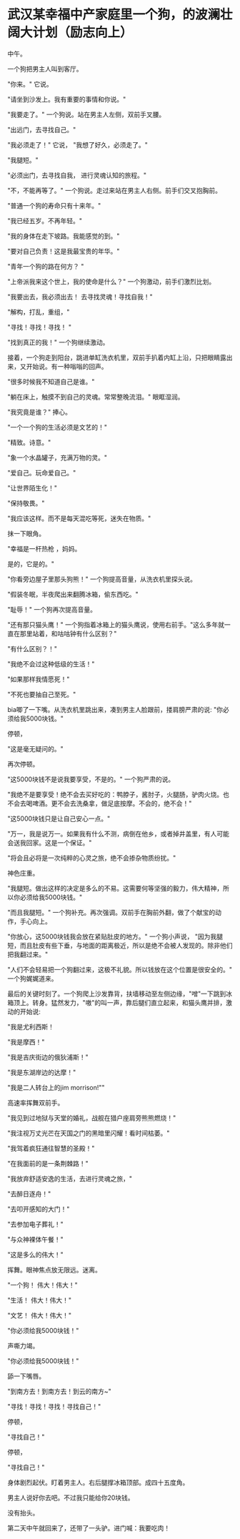 # 武汉某幸福中产家庭里一个狗，的波澜壮阔大计划（励志向上）

中午。  
  
一个狗把男主人叫到客厅。  
  
"你来。" 它说。  
  
"请坐到沙发上。我有重要的事情和你说。"  
  
  
"我要走了。" 一个狗说。站在男主人左侧，双前手叉腰。  
  
"出远门，去寻找自己。"  
  
"我必须走了！" 它说， "我想了好久，必须走了。"  
  
"我腿短。"  
  
"必须出门，去寻找自我， 进行灵魂认知的旅程。"  
  
  
"不，不能再等了。" 一个狗说。走过来站在男主人右侧。前手们交叉抱胸前。  
  
"普通一个狗的寿命只有十来年。"  
  
"我已经五岁。不再年轻。"  
  
"我的身体在走下坡路。我能感觉的到。"  
  
"要对自己负责！这是我最宝贵的年华。"  
  
"青年一个狗的路在何方？ "  
  
"上帝派我来这个世上，我的使命是什么？" 一个狗激动，前手们激烈比划。  
  
"我要出去，我必须出去！ 去寻找灵魂！寻找自我！"  
  
"解构，打乱，重组，"  
  
"寻找！寻找！寻找！ "  
  
"找到真正的我！" 一个狗继续激动。  
  
  
接着，一个狗走到阳台，跳进单缸洗衣机里，双前手扒着内缸上沿，只把眼睛露出来，又开始说。有一种嗡嗡的回声。  
  
"很多时候我不知道自己是谁。"  
  
"躺在床上，触摸不到自己的灵魂。常常整晚流泪。" 眼眶湿润。  
  
"我究竟是谁？" 捧心。  
  
"一个一个狗的生活必须是文艺的！"  
  
"精致。诗意。"  
  
"象一个水晶罐子，充满万物的灵。"  
  
"爱自己。玩命爱自己。"  
  
"让世界陌生化！"  
  
"保持敬畏。"  
  
"我应该这样。而不是每天混吃等死，迷失在物质。"  
  
抹一下眼角。  
  
  
"幸福是一杆热枪 ，妈妈。  
  
是的，它是的。"  
  
  
"你看旁边屋子里那头狗熊！" 一个狗提高音量，从洗衣机里探头说。  
  
"假装冬眠，半夜爬出来翻腾冰箱，偷东西吃。"  
  
"耻辱！" 一个狗再次提高音量。  
  
"还有那只猫头鹰！" 一个狗指着冰箱上的猫头鹰说，使用右前手。"这么多年就一直在那里站着，和咕咕钟有什么区别？"  
  
"有什么区别？！"  
  
"我绝不会过这种低级的生活！"  
  
"如果那样我情愿死！"  
  
"不死也要抽自己至死。"  
  
bia唧了一下嘴。从洗衣机里跳出来，凑到男主人脸跟前，搂肩膀严肃的说: "你必须给我5000块钱。"  
  
停顿，  
  
"这是毫无疑问的。"  
  
再次停顿。  
  
"这5000块钱不是说我要享受，不是的。" 一个狗严肃的说。  
  
"我绝不是要享受！绝不会去买好吃的：鸭脖子，酱肘子，火腿肠，驴肉火烧。也不会去喝啤酒。更不会去洗桑拿，做足底按摩。不会的，绝不会！"  
  
"这5000块钱只是让自己安心一点。"  
  
"万一，我是说万一。如果我有什么不测，病倒在他乡，或者掉井盖里，有人可能会送我回家。这是一个保证。"  
  
"将会且必将是一次纯粹的心灵之旅，绝不会掺杂物质纷扰。"  
  
神色庄重。  
  
"我腿短。做出这样的决定是多么的不易。这需要何等坚强的毅力，伟大精神，所以你必须给我5000块钱。"  
  
"而且我腿短。" 一个狗补充。再次强调。双前手在胸前外翻，做了个献宝的动作，手心向上。  
  
"你放心，这5000块钱我会放在紧贴肚皮的地方。" 一个狗小声说， "因为我腿短，而且肚皮有些下垂，与地面的距离极近，所以是绝不会被人发现的。除非他们把我翻过来。"  
  
"人们不会轻易把一个狗翻过来，这极不礼貌。所以钱放在这个位置是很安全的。" 一个狗娓娓道来。  
  
  
最后的关键时刻了。一个狗爬上沙发靠背，扶墙移动至左侧边缘，"噌"一下跳到冰箱顶上。转身。猛然发力，"嗷"的叫一声，靠后腿们直立起来，和猫头鹰并排，激动的开始说:  
  
"我是尤利西斯！  
  
"我是摩西！"  
  
"我是吉庆街边的俄狄浦斯！"  
  
"我是东湖岸边的达摩！"  
  
"我是二人转台上的jim morrison!""  
  
高速率挥舞双前手。  
  
  
"我见到过地狱与天堂的婚礼，战舰在猎户座肩旁熊熊燃烧！"  
  
"我注视万丈光芒在天国之门的黑暗里闪耀！看时间枯萎。"  
  
"我驾着疯狂通往智慧的圣殿！"  
  
"在我面前的是一条荆棘路！"  
  
"我放弃舒适安逸的生活，去进行灵魂之旅，"  
  
"去醉日逐舟！"  
  
"去叩开感知的大门！"  
  
"去参加电子葬礼！"  
  
"与众神裸体午餐！"  
  
"这是多么的伟大！"  
  
挥舞。眼神焦点放无限远。迷离。  
  
  
"一个狗！ 伟大！伟大！"  
  
"生活！ 伟大！伟大！"  
  
"文艺！ 伟大！伟大！"  
  
  
"你必须给我5000块钱！"  
  
声嘶力竭。  
  
"你必须给我5000块钱！"  
  
舔一下嘴唇。  
  
  
"到南方去！到南方去！到云的南方~"  
  
"寻找！寻找！寻找！寻找自己！"  
  
停顿，  
  
"寻找自己！"  
  
停顿，  
  
"寻找自己！"  
  
身体剧烈起伏。盯着男主人。右后腿撑冰箱顶部。成四十五度角。  
  
  
  
男主人说好你去吧。不过我只能给你20块钱。  
  
没有抬头。





第二天中午就回来了，还带了一头驴。进门喊：我要吃肉！

